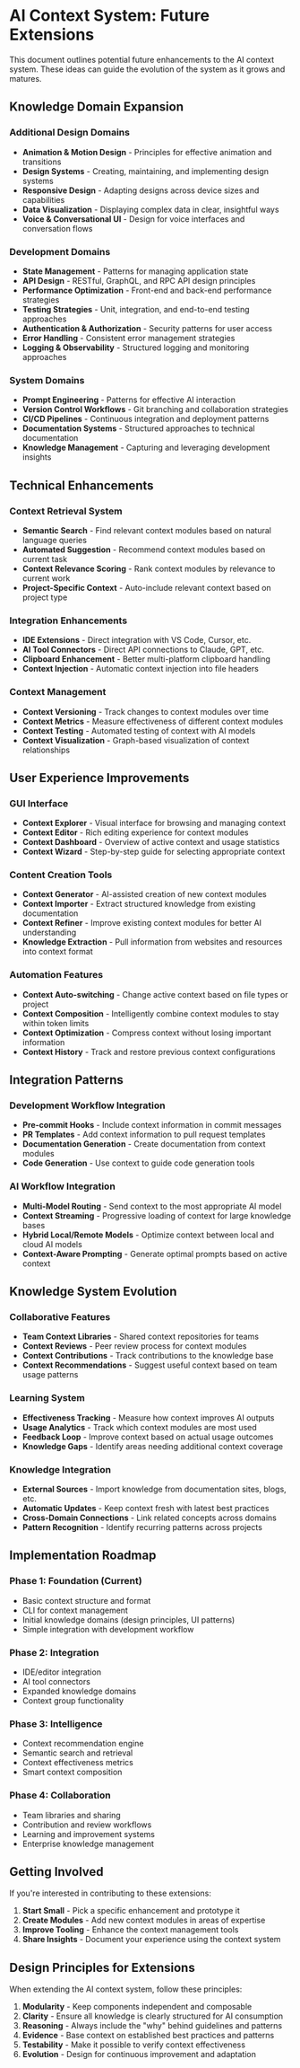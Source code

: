 # AI Context System: Future Extensions

This document outlines potential future enhancements to the AI context system. These ideas can guide the evolution of the system as it grows and matures.

## Knowledge Domain Expansion

### Additional Design Domains
- **Animation & Motion Design** - Principles for effective animation and transitions
- **Design Systems** - Creating, maintaining, and implementing design systems
- **Responsive Design** - Adapting designs across device sizes and capabilities
- **Data Visualization** - Displaying complex data in clear, insightful ways
- **Voice & Conversational UI** - Design for voice interfaces and conversation flows

### Development Domains
- **State Management** - Patterns for managing application state
- **API Design** - RESTful, GraphQL, and RPC API design principles
- **Performance Optimization** - Front-end and back-end performance strategies
- **Testing Strategies** - Unit, integration, and end-to-end testing approaches
- **Authentication & Authorization** - Security patterns for user access
- **Error Handling** - Consistent error management strategies
- **Logging & Observability** - Structured logging and monitoring approaches

### System Domains
- **Prompt Engineering** - Patterns for effective AI interaction
- **Version Control Workflows** - Git branching and collaboration strategies
- **CI/CD Pipelines** - Continuous integration and deployment patterns
- **Documentation Systems** - Structured approaches to technical documentation
- **Knowledge Management** - Capturing and leveraging development insights

## Technical Enhancements

### Context Retrieval System
- **Semantic Search** - Find relevant context modules based on natural language queries
- **Automated Suggestion** - Recommend context modules based on current task
- **Context Relevance Scoring** - Rank context modules by relevance to current work
- **Project-Specific Context** - Auto-include relevant context based on project type

### Integration Enhancements
- **IDE Extensions** - Direct integration with VS Code, Cursor, etc.
- **AI Tool Connectors** - Direct API connections to Claude, GPT, etc.
- **Clipboard Enhancement** - Better multi-platform clipboard handling
- **Context Injection** - Automatic context injection into file headers

### Context Management
- **Context Versioning** - Track changes to context modules over time
- **Context Metrics** - Measure effectiveness of different context modules
- **Context Testing** - Automated testing of context with AI models
- **Context Visualization** - Graph-based visualization of context relationships

## User Experience Improvements

### GUI Interface
- **Context Explorer** - Visual interface for browsing and managing context
- **Context Editor** - Rich editing experience for context modules
- **Context Dashboard** - Overview of active context and usage statistics
- **Context Wizard** - Step-by-step guide for selecting appropriate context

### Content Creation Tools
- **Context Generator** - AI-assisted creation of new context modules
- **Context Importer** - Extract structured knowledge from existing documentation
- **Context Refiner** - Improve existing context modules for better AI understanding
- **Knowledge Extraction** - Pull information from websites and resources into context format

### Automation Features
- **Context Auto-switching** - Change active context based on file types or project
- **Context Composition** - Intelligently combine context modules to stay within token limits
- **Context Optimization** - Compress context without losing important information
- **Context History** - Track and restore previous context configurations

## Integration Patterns

### Development Workflow Integration
- **Pre-commit Hooks** - Include context information in commit messages
- **PR Templates** - Add context information to pull request templates
- **Documentation Generation** - Create documentation from context modules
- **Code Generation** - Use context to guide code generation tools

### AI Workflow Integration
- **Multi-Model Routing** - Send context to the most appropriate AI model
- **Context Streaming** - Progressive loading of context for large knowledge bases
- **Hybrid Local/Remote Models** - Optimize context between local and cloud AI models
- **Context-Aware Prompting** - Generate optimal prompts based on active context

## Knowledge System Evolution

### Collaborative Features
- **Team Context Libraries** - Shared context repositories for teams
- **Context Reviews** - Peer review process for context modules
- **Context Contributions** - Track contributions to the knowledge base
- **Context Recommendations** - Suggest useful context based on team usage patterns

### Learning System
- **Effectiveness Tracking** - Measure how context improves AI outputs
- **Usage Analytics** - Track which context modules are most used
- **Feedback Loop** - Improve context based on actual usage outcomes
- **Knowledge Gaps** - Identify areas needing additional context coverage

### Knowledge Integration
- **External Sources** - Import knowledge from documentation sites, blogs, etc.
- **Automatic Updates** - Keep context fresh with latest best practices
- **Cross-Domain Connections** - Link related concepts across domains
- **Pattern Recognition** - Identify recurring patterns across projects

## Implementation Roadmap

### Phase 1: Foundation (Current)
- Basic context structure and format
- CLI for context management
- Initial knowledge domains (design principles, UI patterns)
- Simple integration with development workflow

### Phase 2: Integration
- IDE/editor integration
- AI tool connectors
- Expanded knowledge domains
- Context group functionality

### Phase 3: Intelligence
- Context recommendation engine
- Semantic search and retrieval
- Context effectiveness metrics
- Smart context composition

### Phase 4: Collaboration
- Team libraries and sharing
- Contribution and review workflows
- Learning and improvement systems
- Enterprise knowledge management

## Getting Involved

If you're interested in contributing to these extensions:

1. **Start Small** - Pick a specific enhancement and prototype it
2. **Create Modules** - Add new context modules in areas of expertise
3. **Improve Tooling** - Enhance the context management tools
4. **Share Insights** - Document your experience using the context system

## Design Principles for Extensions

When extending the AI context system, follow these principles:

1. **Modularity** - Keep components independent and composable
2. **Clarity** - Ensure all knowledge is clearly structured for AI consumption
3. **Reasoning** - Always include the "why" behind guidelines and patterns
4. **Evidence** - Base context on established best practices and patterns
5. **Testability** - Make it possible to verify context effectiveness
6. **Evolution** - Design for continuous improvement and adaptation
